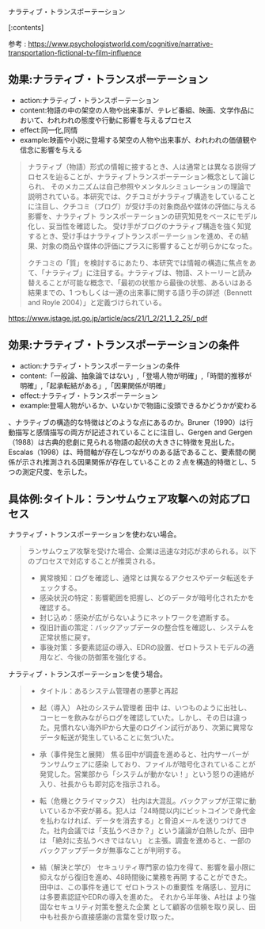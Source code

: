 ナラティブ・トランスポーテーション





[:contents]

参考 : https://www.psychologistworld.com/cognitive/narrative-transportation-fictional-tv-film-influence

## 効果:ナラティブ・トランスポーテーション

- action:ナラティブ・トランスポーテーション
- content:物語の中の架空の人物や出来事が、テレビ番組、映画、文学作品において、われわれの態度や行動に影響を与えるプロセス
- effect:同一化,同情
- example:映画や小説に登場する架空の人物や出来事が、われわれの価値観や信念に影響を与える

    

> ナラティブ（物語）形式の情報に接するとき、人は通常とは異なる説得プロセスを辿ることが、ナラティブトランスポーテーション概念として論じられ、
そのメカニズムは自己参照やメンタルシミュレーションの理論で説明されている。本研究では、クチコミがナラティブ構造をしていることに注目し、クチコミ（ブログ）が受け手の対象商品や媒体の評価に与える影響を、ナラティブト
ランスポーテーションの研究知見をベースにモデル化し、妥当性を確認した。
受け手がブログのナラティブ構造を強く知覚するとき、受け手はナラティブトランスポーテーションを進め、その結果、対象の商品や媒体の評価にプラスに影響することが明らかになった。
> 
> クチコミの「質」を検討するにあたり、本研究では情報の構造に焦点をあて、「ナラティブ」に注目する。ナラティブは、物語、ストーリーと読み替えることが可能な概念で、「最初の状態から最後の状態、あるいはある結果までの、1 つもしくは一連の出来事に関する語り手の詳述（Bennett and Royle 2004）」と定義づけられている。
> 
> 

https://www.jstage.jst.go.jp/article/acs/21/1_2/21_1_2_25/_pdf


## 効果:ナラティブ・トランスポーテーションの条件

- action:ナラティブ・トランスポーテーションの条件
- content:「一般論、抽象論ではない」,「登場人物が明確」,「時間的推移が明確」,「起承転結がある」,「因果関係が明確」
- effect:ナラティブ・トランスポーテーション
- example:登場人物がいるか、いないかで物語に没頭できるかどうかが変わる

、ナラティブの構造的な特徴はどのような点にあるのか。Bruner（1990）は行動描写と感情描写の両方が記述されていることに注目し、Gergen and Gergen（1988）は古典的悲劇に見られる物語の起伏の大きさに特徴を見出した。Escalas（1998）は、時間軸が存在しつながりのある話であること、要素間の関係が示され推測される因果関係が存在していることの 2 点を構造的特徴とし、5 つの測定尺度、を示した。


## 具体例:タイトル：ランサムウェア攻撃への対応プロセス

ナラティブ・トランスポーテーションを使わない場合。

> ランサムウェア攻撃を受けた場合、企業は迅速な対応が求められる。以下のプロセスで対応することが推奨される。
> 
> - 異常検知：ログを確認し、通常とは異なるアクセスやデータ転送をチェックする。
> - 感染状況の特定：影響範囲を把握し、どのデータが暗号化されたかを確認する。
> - 封じ込め：感染が広がらないようにネットワークを遮断する。
> - 復旧計画の策定：バックアップデータの整合性を確認し、システムを正常状態に戻す。
> - 事後対策：多要素認証の導入、EDRの設置、ゼロトラストモデルの適用など、今後の防御策を強化する。

ナラティブ・トランスポーテーションを使う場合。

> - タイトル：あるシステム管理者の悪夢と再起
> - 起（導入） A社のシステム管理者 田中 は、いつものように出社し、コーヒーを飲みながらログを確認していた。しかし、その日は違った。見慣れない海外IPから大量のログイン試行があり、次第に異常なデータ転送が発生していることに気づいた。
> 
> - 承（事件発生と展開） 焦る田中が調査を進めると、社内サーバーが ランサムウェアに感染 しており、ファイルが暗号化されていることが発覚した。営業部から「システムが動かない！」という怒りの連絡が入り、社長からも即対応を指示される。
> 
> - 転（危機とクライマックス） 社内は大混乱。バックアップが正常に動いているか不安が募る。犯人は「24時間以内にビットコインで身代金を払わなければ、データを消去する」と脅迫メールを送りつけてきた。社内会議では「支払うべきか？」という議論が白熱したが、田中は 「絶対に支払うべきではない」 と主張。調査を進めると、一部のバックアップデータが無事なことが判明する。
>  
> - 結（解決と学び） セキュリティ専門家の協力を得て、影響を最小限に抑えながら復旧を進め、48時間後に業務を再開 することができた。田中は、この事件を通じて ゼロトラストの重要性 を痛感し、翌月には多要素認証やEDRの導入を進めた。 それから半年後、A社は より強固なセキュリティ対策を整えた企業 として顧客の信頼を取り戻し、田中も社長から直接感謝の言葉を受け取った。






